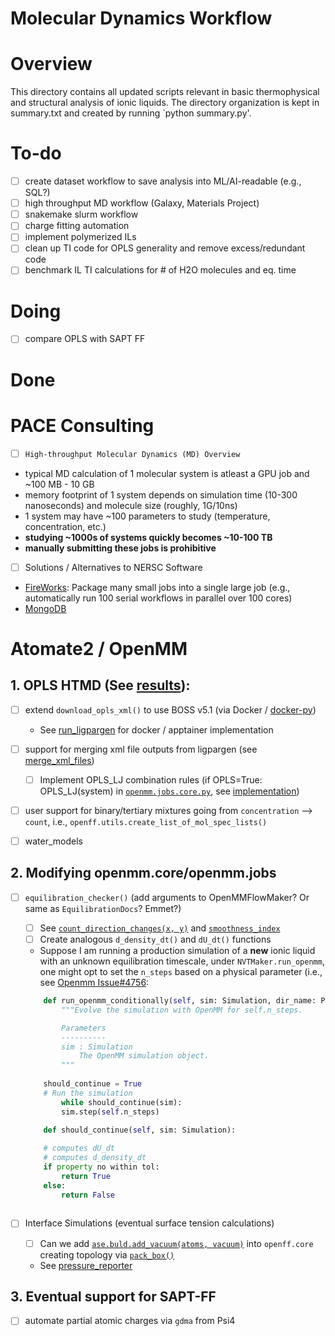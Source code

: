 # Molecular Dynamics Workflow

# Overview 
This directory contains all updated scripts relevant in basic thermophysical and structural analysis 
of ionic liquids. The directory organization is kept in summary.txt and created by running 
`python summary.py'. 

# To-do 
- [ ] create dataset workflow to save analysis into ML/AI-readable (e.g., SQL?)
- [ ] high throughput MD workflow (Galaxy, Materials Project)
- [ ] snakemake slurm workflow
- [ ] charge fitting automation
- [ ] implement polymerized ILs
- [ ] clean up TI code for OPLS generality and remove excess/redundant code
- [ ] benchmark IL TI calculations for # of H2O molecules and eq. time

# Doing
- [ ] compare OPLS with SAPT FF

# Done

# PACE Consulting
- [ ] `High-throughput Molecular Dynamics (MD) Overview` 

* typical MD calculation of 1 molecular system is atleast a GPU job and ~100 MB - 10 GB
* memory footprint of 1 system depends on simulation time (10-300 nanoseconds) and molecule size (roughly, 1G/10ns)
* 1 system may have ~100 parameters to study (temperature, concentration, etc.)
* **studying ~1000s of systems quickly becomes ~10-100 TB**
* **manually submitting these jobs is prohibitive**

- [ ] Solutions / Alternatives to NERSC Software

* [FireWorks](https://materialsproject.github.io/fireworks/index.html): Package many small jobs into a single large job (e.g., automatically run 100 serial workflows in parallel over 100 cores)
* [MongoDB](https://www.mongodb.com/)



# Atomate2 / OpenMM 

## 1. OPLS HTMD (See [results](https://github.com/shehan807/HTMD/tree/hive/results)):
- [ ] extend `download_opls_xml()` to use BOSS v5.1 (via Docker / [docker-py](https://github.com/docker/docker-py))
	- See [run_ligpargen](https://github.com/shehan807/HTMD/blob/f195b3039477c1ce331371c3de743b7f76a1ca9b/force_field/OPLS/setup_openmm.py#L74) for docker / apptainer implementation

- [ ] support for merging xml file outputs from ligpargen (see [merge_xml_files](https://github.com/shehan807/XML_REFORMAT/tree/6921e63aaf1014d7a7fe0b6642c3bf3581180129))
	- [ ] Implement OPLS_LJ combination rules (if OPLS=True: OPLS_LJ(system) in [`openmm.jobs.core.py`](https://github.com/materialsproject/atomate2/blob/main/src/atomate2/openmm/jobs/core.py), see [implementation](https://github.com/shehan807/HTMD/blob/f195b3039477c1ce331371c3de743b7f76a1ca9b/simulation/run_openmm-opls.py#L82))

- [ ] user support for binary/tertiary mixtures going from `concentration` --> `count`, i.e., `openff.utils.create_list_of_mol_spec_lists()` 

- [ ] water_models 



## 2. Modifying openmm.core/openmm.jobs
- [ ] `equilibration_checker()` (add arguments to OpenMMFlowMaker? Or same as `EquilibrationDocs`? Emmet?)
	- [ ] See [`count_direction_changes(x, y)`](https://github.com/shehan807/HTMD/blob/f195b3039477c1ce331371c3de743b7f76a1ca9b/analysis/property_calculator/htmd_analyze.py#L10) and [`smoothness_index`](https://github.com/shehan807/HTMD/blob/f195b3039477c1ce331371c3de743b7f76a1ca9b/analysis/property_calculator/htmd_analyze.py#L30)
	- [ ] Create analogous `d_density_dt()` and `dU_dt()` functions 

	- Suppose I am running a production simulation of a **new** ionic liquid with an unknown equilibration timescale, under `NVTMaker.run_openmm`, one might opt to set the `n_steps` based on a physical parameter (i.e., see [Openmm Issue#4756](https://github.com/openmm/openmm/issues/4756#issuecomment-2557381318):
	
	```python 
	    def run_openmm_conditionally(self, sim: Simulation, dir_name: Path, dU_dt=False, density=False,...) -> None:
	        """Evolve the simulation with OpenMM for self.n_steps.
	
	        Parameters
	        ----------
	        sim : Simulation
	            The OpenMM simulation object.
	        """
	        
		should_continue = True
		# Run the simulation
	        while should_continue(sim):
			sim.step(self.n_steps)

	    def should_continue(self, sim: Simulation):
		
		# computes dU_dt
		# computes d_density_dt
		if property no within tol:
			return True
		else:
			return False			
		
	```

- [ ] Interface Simulations (eventual surface tension calculations)
	- [ ] Can we add [`ase.buld.add_vacuum(atoms, vacuum)`](https://wiki.fysik.dtu.dk/ase/ase/build/surface.html#ase.build.add_vacuum) into `openff.core` creating topology via [`pack_box()`](https://github.com/materialsproject/atomate2/blob/95ea0600e00bcded2a0cb6cfe6d190fa6a980c39/src/atomate2/openff/core.py#L120)	

	- See [pressure_reporter](https://github.com/z-gong/mstk/blob/master/mstk/ommhelper/reporter/statedatareporter.py#L470)

## 3. Eventual support for SAPT-FF
- [ ] automate partial atomic charges via `gdma` from Psi4
	
